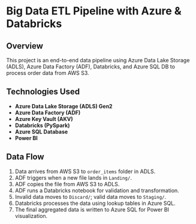 # Big Data ETL Pipeline with Azure & Databricks

## Overview
This project is an end-to-end data pipeline using Azure Data Lake Storage (ADLS), Azure Data Factory (ADF), Databricks, and Azure SQL DB to process order data from AWS S3.

## Technologies Used
- **Azure Data Lake Storage (ADLS) Gen2**
- **Azure Data Factory (ADF)**
- **Azure Key Vault (AKV)**
- **Databricks (PySpark)**
- **Azure SQL Database**
- **Power BI**

## Data Flow
1. Data arrives from AWS S3 to `order_items` folder in ADLS.
2. ADF triggers when a new file lands in `Landing/`.
3. ADF copies the file from AWS S3 to ADLS.
4. ADF runs a Databricks notebook for validation and transformation.
5. Invalid data moves to `Discard/`; valid data moves to `Staging/`.
6. Databricks processes the data using lookup tables in Azure SQL.
7. The final aggregated data is written to Azure SQL for Power BI visualization.


